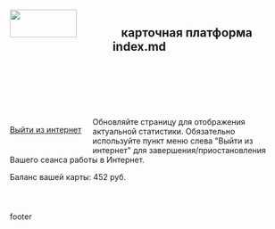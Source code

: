 
<html>
  <head>
      <title>
        Github page карточная платформа
      </title>
  </head>
<body>
  <header style='padding:20;'>
    <a href=http://steccom.ru style="float:left; margin-right: 50;"> <img src='http://card2.steccom.ru/img/login_logo.svg' width=120 height=50> </a>
    <h2>карточная платформа index.md</h2>
    <p>
  </header>
  <div id='menu' style='padding:20; float:left;'>
	<p>
    <a href='lk_card?session_id=<TMPL_VAR NAME=SESSION_ID>&action=logout'   >Выйти из интернет</a>
        <p>
  </div>

  <div id='content' style='padding: 20; float: none;'>
     Обновляйте страницу для отображения актуальной статистики.
     Обязательно используйте пункт меню слева "Выйти из интернет"
     для завершения/приостановления Вашего сеанса работы в Интернет.
     <p>
     Баланс вашей карты: 452 руб.
  </div>
  <footer style='padding: 20; float: none;'>
    footer
  </footer>
</body>
</html>

